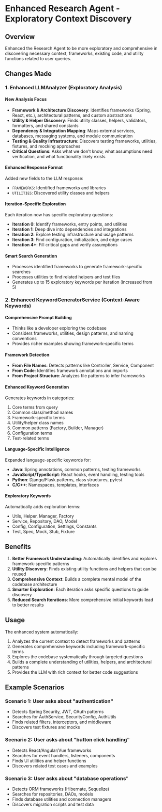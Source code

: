 # Enhanced Research Agent - Exploratory Context Discovery

## Overview
Enhanced the Research Agent to be more exploratory and comprehensive in discovering necessary context, frameworks, existing code, and utility functions related to user queries.

## Changes Made

### 1. Enhanced LLMAnalyzer (Exploratory Analysis)

#### New Analysis Focus
- **Framework & Architecture Discovery**: Identifies frameworks (Spring, React, etc.), architectural patterns, and custom abstractions
- **Utility & Helper Discovery**: Finds utility classes, helpers, validators, formatters, and shared constants
- **Dependency & Integration Mapping**: Maps external services, databases, messaging systems, and module communication
- **Testing & Quality Infrastructure**: Discovers testing frameworks, utilities, fixtures, and mocking approaches
- **Critical Questions**: Asks what we don't know, what assumptions need verification, and what functionality likely exists

#### Enhanced Response Format
Added new fields to the LLM response:
- `FRAMEWORKS`: Identified frameworks and libraries
- `UTILITIES`: Discovered utility classes and helpers

#### Iteration-Specific Exploration
Each iteration now has specific exploratory questions:
- **Iteration 0**: Identify frameworks, entry points, and utilities
- **Iteration 1**: Deep dive into dependencies and integrations
- **Iteration 2**: Explore testing infrastructure and usage patterns
- **Iteration 3**: Find configuration, initialization, and edge cases
- **Iteration 4+**: Fill critical gaps and verify assumptions

#### Smart Search Generation
- Processes identified frameworks to generate framework-specific searches
- Processes utilities to find related helpers and test files
- Generates up to 15 exploratory keywords per iteration (increased from 5)

### 2. Enhanced KeywordGeneratorService (Context-Aware Keywords)

#### Comprehensive Prompt Building
- Thinks like a developer exploring the codebase
- Considers frameworks, utilities, design patterns, and naming conventions
- Provides richer examples showing framework-specific terms

#### Framework Detection
- **From File Names**: Detects patterns like Controller, Service, Component
- **From Code**: Identifies framework annotations and imports
- **From Project Structure**: Analyzes file patterns to infer frameworks

#### Enhanced Keyword Generation
Generates keywords in categories:
1. Core terms from query
2. Common class/method names
3. Framework-specific terms
4. Utility/helper class names
5. Common patterns (Factory, Builder, Manager)
6. Configuration terms
7. Test-related terms

#### Language-Specific Intelligence
Expanded language-specific keywords for:
- **Java**: Spring annotations, common patterns, testing frameworks
- **JavaScript/TypeScript**: React hooks, event handling, testing tools
- **Python**: Django/Flask patterns, class structures, pytest
- **C/C++**: Namespaces, templates, interfaces

#### Exploratory Keywords
Automatically adds exploration terms:
- Utils, Helper, Manager, Factory
- Service, Repository, DAO, Model
- Config, Configuration, Settings, Constants
- Test, Spec, Mock, Stub, Fixture

## Benefits

1. **Better Framework Understanding**: Automatically identifies and explores framework-specific patterns
2. **Utility Discovery**: Finds existing utility functions and helpers that can be reused
3. **Comprehensive Context**: Builds a complete mental model of the codebase architecture
4. **Smarter Exploration**: Each iteration asks specific questions to guide discovery
5. **Reduced Search Iterations**: More comprehensive initial keywords lead to better results

## Usage

The enhanced system automatically:
1. Analyzes the current context to detect frameworks and patterns
2. Generates comprehensive keywords including framework-specific terms
3. Explores the codebase systematically through targeted questions
4. Builds a complete understanding of utilities, helpers, and architectural patterns
5. Provides the LLM with rich context for better code suggestions

## Example Scenarios

### Scenario 1: User asks about "authentication"
- Detects Spring Security, JWT, OAuth patterns
- Searches for AuthService, SecurityConfig, AuthUtils
- Finds related filters, interceptors, and middleware
- Discovers test fixtures and mocks

### Scenario 2: User asks about "button click handling"
- Detects React/Angular/Vue frameworks
- Searches for event handlers, listeners, components
- Finds UI utilities and helper functions
- Discovers related test cases and examples

### Scenario 3: User asks about "database operations"
- Detects ORM frameworks (Hibernate, Sequelize)
- Searches for repositories, DAOs, models
- Finds database utilities and connection managers
- Discovers migration scripts and test data